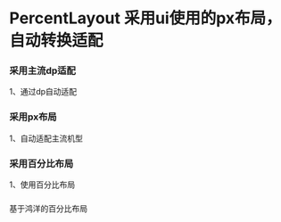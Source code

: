 # PercentLayout 采用ui使用的px布局，自动转换适配

### 采用主流dp适配
1、通过dp自动适配

### 采用px布局
1、自动适配主流机型

### 采用百分比布局
1、使用百分比布局

###
基于鸿洋的百分比布局